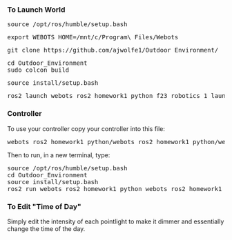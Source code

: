 ### To Launch World

<pre>
source /opt/ros/humble/setup.bash
</pre>

<pre>
export WEBOTS_HOME=/mnt/c/Program\ Files/Webots
</pre>

<pre>
git clone https://github.com/ajwolfe1/Outdoor_Environment/
</pre>

<pre>
cd Outdoor_Environment
sudo colcon build
</pre>

<pre>
source install/setup.bash
</pre>

<pre>
ros2 launch webots_ros2_homework1_python f23_robotics_1_launch.py
</pre>

### Controller

To use your controller copy your controller into this file:
<pre>
webots_ros2_homework1_python/webots_ros2_homework1_python/webots_ros2_homework1_python.py
</pre>

Then to run, in a new terminal, type:
<pre>
source /opt/ros/humble/setup.bash
cd Outdoor_Environment
source install/setup.bash
ros2 run webots_ros2_homework1_python webots_ros2_homework1_python
</pre>

### To Edit "Time of Day"

Simply edit the intensity of each pointlight to make it dimmer and essentially change the time of the day.
